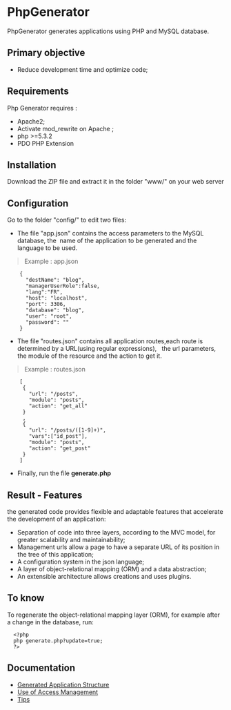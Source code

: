 # PhpGenerator
PhpGenerator generates applications using PHP and MySQL database.

## Primary objective
* Reduce development time and optimize code;

## Requirements
Php Generator requires :
* Apache2;
* Activate mod_rewrite on  Apache ;
* php >=5.3.2
* PDO PHP Extension

## Installation
 Download the ZIP file and extract it in the folder "www/"  on your web server

## Configuration
 Go to the folder "config/" to edit two files:
 * The file "app.json" contains the access parameters to the MySQL database, the
    name of the application to be generated and the language to be used.
 > Example : app.json

        {
          "destName": "blog",
          "managerUserRole":false,
          "lang":"FR",
          "host": "localhost",
          "port": 3306,
          "database": "blog",
          "user": "root",
          "password": ""
        }

 * The file "routes.json" contains all application routes,each route is determined by a URL(using regular expressions),
     the url parameters, the module of the resource and the action to get it.
  > Example : routes.json

        [
         {
           "url": "/posts",
           "module": "posts",
           "action": "get_all"
         }
         ,
         {
           "url": "/posts/([1-9]+)",
           "vars":["id_post"],
           "module": "posts",
           "action": "get_post"
         }
        ]

 * Finally, run the file **generate.php**
## Result - Features
 the generated code provides flexible and adaptable features that accelerate the development of an application:

   * Separation of code into three layers, according to the MVC model, for greater scalability and maintainability;
   * Management urls allow a page to have a separate URL of its position in the tree of this application;
   * A configuration system in  the json language;
   * A layer of object-relational mapping (ORM) and a data abstraction;
   * An extensible architecture allows creations and uses plugins.
## To know
To regenerate the object-relational mapping layer (ORM), for example after a change in the database, run:

      <?php
      php generate.php?update=true;
      ?>
## Documentation

- [Generated Application Structure](docs/01-doc.md)
- [Use of Access Management](docs/02-doc.md)
- [Tips](docs/03-doc.md)